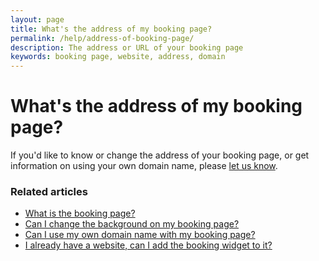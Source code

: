 ```yaml
---
layout: page
title: What's the address of my booking page?
permalink: /help/address-of-booking-page/
description: The address or URL of your booking page
keywords: booking page, website, address, domain
---
```


# What's the address of my booking page?

<!-- You'll find the address of your booking page on the Settings page of your AppointmentGuru account. -->

If you'd like to know or change the address of your booking page, or get information on using your own domain name, please [let us know](mailto:support@appointmentguru.co).

### Related articles

* [What is the booking page?](/help/booking-page)
* [Can I change the background on my booking page?](/help/change-background)
* [Can I use my own domain name with my booking page?](/help/use-domain-name)
* [I already have a website, can I add the booking widget to it?](/help/booking-widget)
